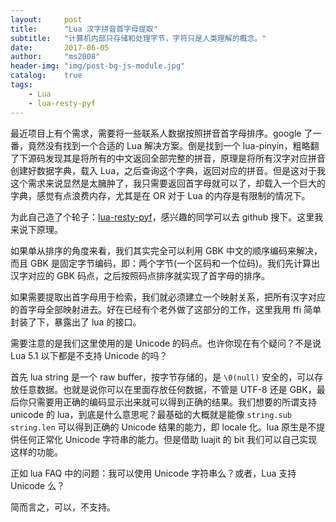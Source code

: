 ```yaml
---
layout:     post
title:      "Lua 汉字拼音首字母提取"
subtitle:   "计算机内部只存储和处理字节，字符只是人类理解的概念。"
date:       2017-06-05
author:     "ms2008"
header-img: "img/post-bg-js-module.jpg"
catalog:    true
tags:
    - Lua
    - lua-resty-pyf
---
```


最近项目上有个需求，需要将一些联系人数据按照拼音首字母排序。google 了一番，竟然没有找到一个合适的 Lua 解决方案。倒是找到一个 lua-pinyin，粗略翻了下源码发现其是将所有的中文返回全部完整的拼音，原理是将所有汉字对应拼音创建好数据字典，载入 Lua，之后查询这个字典，返回对应的拼音。但是这对于我这个需求来说显然是太臃肿了，我只需要返回首字母就可以了，却载入一个巨大的字典，感觉有点浪费内存，尤其是在 OR 对于 Lua 的内存是有限制的情况下。

为此自己造了个轮子：[lua-resty-pyf](https://github.com/ms2008/lua-resty-pyf)，感兴趣的同学可以去 github 搜下。这里我来说下原理。

如果单从排序的角度来看，我们其实完全可以利用 GBK 中文的顺序编码来解决，而且 GBK 是固定字节编码，即：两个字节(一个区码和一个位码)。我们先计算出汉字对应的 GBK 码点，之后按照码点排序就实现了首字母的排序。

如果需要提取出首字母用于检索，我们就必须建立一个映射关系，把所有汉字对应的首字母全部映射进去。好在已经有个老外做了这部分的工作，这里我用 ffi 简单封装了下，暴露出了 lua 的接口。

需要注意的是我们这里使用的是 Unicode 的码点。也许你现在有个疑问？不是说 Lua 5.1 以下都是不支持 Unicode 的吗？

首先 lua string 是一个 raw buffer，按字节存储的，是 `\0(null)` 安全的，可以存放任意数据。也就是说你可以在里面存放任何数据，不管是 UTF-8 还是 GBK，最后你只需要用正确的编码显示出来就可以得到正确的结果。我们想要的所谓支持 unicode 的 lua，到底是什么意思呢？最基础的大概就是能像 `string.sub`
`string.len` 可以得到正确的 Unicode 结果的能力，即 locale 化。lua 原生是不提供任何正常化 Unicode 字符串的能力。但是借助 luajit 的 bit 我们可以自己实现这样的功能。

正如 lua FAQ 中的问题：我可以使用 Unicode 字符串么？或者，Lua 支持 Unicode 么？

简而言之，可以，不支持。